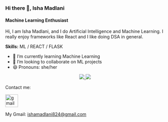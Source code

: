 <h3>Hi there 👋, Isha Madlani</h3>
<h4>Machine Learning Enthusiast</h4>

<p>Hi, I am Isha Madlani, and I do Artificial Intelligence and Machine Learning. I really enjoy frameworks like React and I like doing DSA in general.</p>

<p><strong>Skills:</strong> ML / REACT / FLASK</p>

<ul>
  <li>🌱 I’m currently learning Machine Learning</li>
  <li>👯 I’m looking to collaborate on ML projects</li>
  <li>😄 Pronouns: she/her</li>
</ul>
<div align="center"> 
  <a href="mailto:ishamadlani824@gmail.com">
    <img src="https://img.shields.io/badge/Gmail-333333?style=for-the-badge&logo=gmail&logoColor=red" />
  </a>
  <a href="https://www.linkedin.com/in/isha-madlani-030a75272/" target="_blank">
    <img src="https://img.shields.io/badge/LinkedIn-0077B5?style=for-the-badge&logo=linkedin&logoColor=white" target="_blank" />
  </a>
</div>

<p>Contact me:</p>
<a href="mailto:ishamadlani824@gmail.com">
    <img src="https://cdn.jsdelivr.net/npm/simple-icons@3.0.1/icons/gmail.svg" alt="gmail" height="40">
</a>

<p>My Gmail: <a href="mailto:ishamadlani824@gmail.com">ishamadlani824@gmail.com</a></p>

